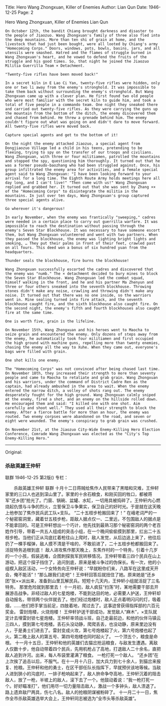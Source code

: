 Title: Hero Wang Zhongxuan, Killer of Enemies
Author: Lian Qun
Date: 1946-12-25
Page: 2

Hero Wang Zhongxuan, Killer of Enemies
	Lian Qun

	On October 12th, the bandit Chiang brought darkness and disaster to the people of Jiaozuo. Wang Zhongxuan's family of three also fled into the deep mountains. More than ten shi of grain at home, and the livestock that had just been bought, were all looted by Chiang's army "Homecoming Corps." Doors, windows, pots, bowls, basins, jars, and all utensils were smashed. Hatred and the flames of struggle burned in Wang Zhongxuan's heart, and he vowed to defend the fruits of the struggle and his good times. So, that night he joined the Jiaozuo Militia Guerrilla Team × Detachment.

	"Twenty-five rifles have been moved back!"

	In a secret kiln in E Lao Ci Yan, twenty-five rifles were hidden, only one or two li away from the enemy's stronghold. It was impossible to take them back without surrounding the enemy's stronghold. But Wang Zhongxuan came up with a clever plan. He first found two old people who were most familiar with the secret kiln to guide him, and took a total of five people in a commando team. One night they sneaked there and carried out twenty-five rifles. As they were carrying the guns up the mountain from the bottom of the ditch, the enemy discovered them and chased from behind. He threw a grenade behind him. The enemy couldn't figure out what was going on and didn't dare to move forward. All twenty-five rifles were moved back.

	Capture special agents and get to the bottom of it!

	On the night the enemy attacked Jiaozuo, a special agent from Dongjiaozuo Village led a child in his teens, pretending to be fleeing, trying to spy on the transfer of our troops and civilians. Wang Zhongxuan, with three or four militiamen, patrolled the mountains and stopped the spy, questioning him thoroughly. It turned out that he was a former pseudo-baozhang who had been struggled against. Once, his group infiltrated the enemy area for activities, and a female special agent said to Wang Zhongxuan: "I have been looking forward to your arrival for a long time. The Eighth Route Army holds meetings here all day long, and I can't live!" "Then come with us!" Wang Zhongxuan replied and grabbed her. It turned out that she was sent by Zhang ×× of the "Homecoming Corps" to disintegrate the militia in the mountains. In just over ten days, Wang Zhongxuan's group captured three special agents alive.

	Go wherever it's dangerous!

	In early November, when the enemy was frantically "sweeping," cadres were needed in a certain place to carry out guerrilla warfare. It was impossible to reach the destination without passing through the enemy's Seven Star Blockhouse. It was necessary to have someone escort them, but Wang Zhongxuan volunteered and went with two partners. When they passed the blockhouse, the enemy was lighting bright lights and smoking, … They put their palms in front of their feet, crawled past on all fours. This deed won a bonus of six hundred yuan from the headquarters.

	Thunder seals the blockhouse, fire burns the blockhouse!

	Wang Zhongxuan successfully escorted the cadres and discovered that the enemy was "numb." The × detachment decided to bury mines to block the Seven Star Blockhouse. Wang Zhongxuan led the combat squad, himself walking in the front, and he and his partner Ma Zhenyun and three or four others sneaked into the seventh blockhouse. Throwing stones didn't make any noise, crawling and throwing didn't make any noise. It turned out that there was no one inside, so the warriors went in. Mine sealing turned into fire attack, and the seventh blockhouse caught fire, and the sixth blockhouse also caught fire. On the second night, the enemy's fifth and fourth blockhouses also caught fire at the same time.

	One is worth five, grain is the lifeline.

	On November 15th, Wang Zhongxuan and his heroes went to Maocha to seize grain and encountered the enemy. Only dozens of steps away from the enemy, he automatically took four militiamen and first occupied the high ground with machine guns, repelling more than twenty enemies, chasing the enemy all the way to Xuhe. When they came out, everyone's bags were filled with grain.

	One shot kills one enemy.

	The "Homecoming Corps" was not convinced after being chased last time. On November 18th, they increased their strength to more than seventy people and came to Maocha to retaliate and grab grain. Wang Zhongxuan and his warriors, under the command of District Cadre Ren as the captain, had already ambushed in the area to wait. When the enemy entered the narrow ditch, a volley of shots rang out. The enemy desperately fought for the high ground. Wang Zhongxuan calmly sniped at the enemy, fired a shot, and an enemy on the hillside rolled down. He encouraged them and said: "I killed one with one shot. Aim carefully and shoot well." They used all their strength to block the enemy. After a fierce battle for more than an hour, the enemy was routed. Two enemy corpses were abandoned on the road, and seven or eight were wounded. The enemy's conspiracy to grab grain was crushed.

	On November 21st, at the Jiaozuo City-Wide Enemy-Killing Hero Election Conference, Comrade Wang Zhongxuan was elected as the "City's Top Enemy-Killing Hero."



<hr /> 

Original: 


### 杀敌英雄王仲轩
联群
1946-12-25
第2版()
专栏：

　　杀敌英雄王仲轩
    联群
    十月十二日蒋贼给焦作人民带来了黑暗和灾难，王仲轩家里的三口人也逃到深山里了。家里的十余石粮食，和刚买回的牲口，都被蒋军“还乡团”抢光了。门窗、锅碗、盆罐、水缸，一切用具被捣碎了。王仲轩内心燃烧起仇恨与斗争的烈火，立誓保卫斗争果实，保卫自己的好时光。于是就在这天晚上他参加了焦作民兵武工队×支队。
    “二十五枝步枪搬回来了！”
    在峨老词严的一个秘密窑洞里，藏着廿五枝步枪，距敌人据点仅一、二里远，不包围敌人的据点是不能拿回的。可是王仲轩想出一个巧计，他先找到最熟习那个秘密窑洞的两个老百姓作引导，带着一共五人组成的突击小组，在一个晚间偷偷摸到那里，扛出二十五枝步枪。当他们正从沟底扛着枪往山上爬时，敌人发觉，从后边追上来了，他往后扔了一棵手榴弹，敌人摸不清是干啥的，不敢前进了，二十五枝步枪都搬回来了。
    活捉特务追根到底！
    敌人进攻焦作那天晚上，东焦作村的一个特务，引着十几岁的一个小孩，假装逃难，企图刺探我军民转移情况。王仲轩带着三四个民兵在山上游动，把这个探子挡住了，追问到底，原来是被斗争过的伪保长。有一次，他的小组楔入敌区活动，一个女特务向王仲轩说：“早就盼你们来，八路军在这里成天开会，俺不能活”！“那么跟我们走吧”！王仲轩回答后就扭住了她。原来她是“还乡团”张××派出来，准备到山里瓦解民兵。短短十几天内，王仲轩小组就活捉了三名特务。
    那里危险就到那里去！
    十一月初，敌人疯狂“扫荡”时，某地需要干部去开展游击战争。非经过敌人的七星炮楼，不能到达目的地，必需要人护送，王仲轩却自动报名，带领两个伙伴就去了。他们经过炮楼时，敌人正点着明闪闪的灯，吸着烟，……他们把手掌当前足，四肢着地，爬过去了。这事迹曾获得指挥部的六百元奖金。
    雷封炮楼，火烧炮楼！
    王仲轩护送干部成功，发觉敌人“麻木”，×支队就定计去埋雷封锁七星炮楼。王仲轩率领战斗班，自己走最前边，和他的伙伴马镇云三四人，摸到第七号炮楼。丢石头没动静，爬爬丢丢，也没动静，原来里边没有人，于是勇士们进去了。雷封变成火攻，第七号炮楼起了火，第六号炮楼也起了火。第二晚上敌人的第五号、第四号炮楼也同时起火了。
    一个顶五个，粮食是命根。
    十一月十五日，王仲轩和他的英雄们去猫岔抢运粮食，与敌发生遭遇。离敌人仅数十步，他自动带着四个民兵，先用机枪占了高地，打退敌人二十余名，直把敌人追到许河。出来，每人布袋里灌满了粮食。
    一枪打死一个敌人。
    “还乡团”在上次挨了追击以后，不服气。在十一月十八日，加大兵力到七十余人，到猫岔来报复、抢粮。王仲轩和他的勇士，在区干部任队长指挥下，早就预伏该地等候。当敌人进到狭小的沟底时，一排子枪响起来了，敌人拚命争夺高地，王仲轩沉着的阻击敌人，放了一枪，半坡上的敌人，滚下去了一个。他鼓动着说：“我一枪打死一个。好好瞄准打”，他们用尽一切力量阻击敌人，激战一个多钟头，敌人溃退了。路上遗弃敌尸两具，伤七八名。敌人的抢粮阴谋被粉碎了。
    十一月二十一日，焦作全市杀敌英雄选举大会上，王仲轩同志被选为“全市头等杀敌英雄”。

